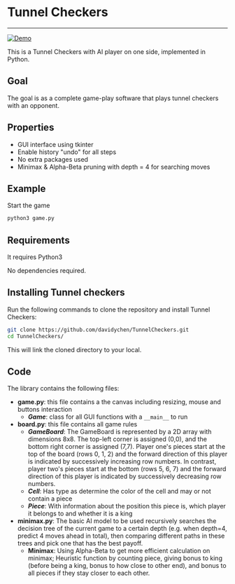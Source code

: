 # Tunnel Checkers

-------------------

[![Demo](demo/canvas_play.png)](https://youtu.be/DTkAF7T3rtM)

This is a Tunnel Checkers with AI player on one side, implemented in Python.

## Goal

The goal is as a complete game-play software that plays tunnel checkers with an opponent.  

## Properties

- GUI interface using tkinter
- Enable history "undo" for all steps
- No extra packages used
- Minimax & Alpha-Beta pruning with depth = 4 for searching moves

## Example
Start the game
```bash
python3 game.py
```
## Requirements

It requires Python3

No dependencies required.

## Installing Tunnel checkers

Run the following commands to clone the repository and install Tunnel Checkers:

```bash
git clone https://github.com/davidychen/TunnelCheckers.git
cd TunnelCheckers/
```

This will link the cloned directory to your local.

## Code

The library contains the following files:

- **game.py**: this file contains a the canvas including resizing, mouse and buttons interaction
  - **_Game_**: class for all GUI functions with a `__main__` to run
- **board.py**: this file contains all game rules
  - **_GameBoard_**: The GameBoard is represented by a 2D array with dimensions 8x8. The top-left corner is assigned (0,0), and the bottom right corner is assigned (7,7). Player one's pieces start at the top of the board (rows 0, 1, 2) and the forward direction of this player is indicated by successively increasing row numbers.  In contrast, player two's pieces start at the bottom (rows 5, 6, 7) and the forward direction of this player is indicated by successively decreasing row numbers.
  - **_Cell_**: Has type as determine the color of the cell and may or not contain a piece
  - **_Piece_**: With information about the position this piece is, which player it belongs to and whether it is a king
- **minimax.py**: The basic AI model to be used recursively searches the decision tree of the current game to a certain depth (e.g. when depth=4, predict 4 moves ahead in total), then comparing different paths in these trees and pick one that has the best payoff.
  - **Minimax**: Using Alpha-Beta to get more efficient calculation on minimax; Heuristic function by counting piece, giving bonus to king (before being a king, bonus to how close to other end), and bonus to all pieces if they stay closer to each other.

